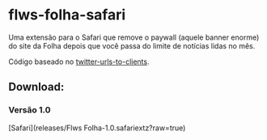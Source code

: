 flws-folha-safari
=================

Uma extensão para o Safari que remove o paywall (aquele banner enorme) do site da Folha depois que você passa do limite de notícias lidas no mês.

Código baseado no [twitter-urls-to-clients](https://github.com/orta/twitter-urls-to-clients).

## Download: 
### Versão 1.0
[Safari](releases/Flws Folha-1.0.safariextz?raw=true)
